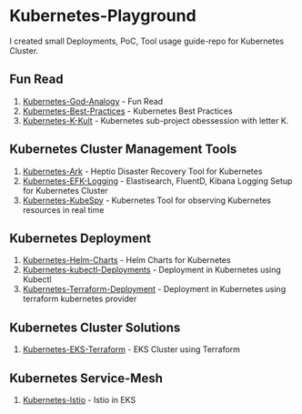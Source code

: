 # Kubernetes-Playground

I created small Deployments, PoC, Tool usage guide-repo for Kubernetes Cluster.

## Fun Read

01. [Kubernetes-God-Analogy](https://github.com/sandeeplamb/God-Uses-Kubernetes) - Fun Read
02. [Kubernetes-Best-Practices](https://github.com/sandeeplamb/kubernetes-best-practises) - Kubernetes Best Practices
03. [Kubernetes-K-Kult](https://github.com/sandeeplamb/kubernetes-k-kult) - Kubernetes sub-project obessession with letter K.

## Kubernetes Cluster Management Tools

01. [Kubernetes-Ark](https://github.com/sandeeplamb/kubernetes-ark) - Heptio Disaster Recovery Tool for Kubernetes
02. [Kubernetes-EFK-Logging](https://github.com/sandeeplamb/kubernetes-efk) - Elastisearch, FluentD, Kibana Logging Setup for Kubernetes Cluster
03. [Kubernetes-KubeSpy](https://github.com/sandeeplamb/KubeSpy) - Kubernetes Tool for observing Kubernetes resources in real time

## Kubernetes Deployment
01. [Kubernetes-Helm-Charts](https://github.com/sandeeplamb/kubernetes-helm) - Helm Charts for Kubernetes
02. [Kubernetes-kubectl-Deployments]() - Deployment in Kubernetes using Kubectl
03. [Kubernetes-Terraform-Deployment](https://github.com/sandeeplamb/kubernetes-terraform) - Deployment in Kubernetes using terraform kubernetes provider

## Kubernetes Cluster Solutions

01. [Kubernetes-EKS-Terraform](https://github.com/sandeeplamb/kubernetes-eks) - EKS Cluster using Terraform

## Kubernetes Service-Mesh

01. [Kubernetes-Istio](https://github.com/sandeeplamb/kubernetes-istio) - Istio in EKS